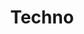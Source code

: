 ---
title: Techno
crosslinks:
- tech_house
- oldtechno
- TechnoProduction
- MovementDEMF
- indie
- acidtechno
- srofaguy
- Industrialtechno
- realproghouse
- EDM
- House
- edmproduction
- deephouse
- vinyl
- toronto
- electro
- trap
- MDMA
---